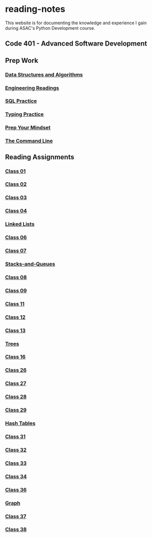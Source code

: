 # reading-notes

This website is for documenting the knowledge and experience I gain during ASAC's Python Development course.

## Code 401 - Advanced Software Development

## Prep Work

### [Data Structures and Algorithms](/Code%20401/Data%20Structures%20and%20Algorithms)

### [Engineering Readings](/Code%20401/Engineering%20Readings)

### [SQL Practice](/Code%20401/SQL%20Practice)

### [Typing Practice](/Code%20401/Typing%20Practice)

### [Prep Your Mindset](/Code%20401/Prep%20Your%20Mindset)

### [The Command Line](/Code%20401/The%20Command%20Line)

## Reading Assignments

### [Class 01](https://github.com/AymanMalkawi122/reading-notes/blob/main/Class%20Reading/class01)

### [Class 02](https://github.com/AymanMalkawi122/reading-notes/blob/main/Class%20Reading/class02)

### [Class 03](https://github.com/AymanMalkawi122/reading-notes/blob/main/Class%20Reading/class03)

### [Class 04](https://github.com/AymanMalkawi122/reading-notes/blob/main/Class%20Reading/class04)

### [Linked Lists](https://github.com/AymanMalkawi122/reading-notes/blob/main/Class%20Reading/Linked-lists)

### [Class 06](https://github.com/AymanMalkawi122/reading-notes/blob/main/Class%20Reading/class06)

### [Class 07](https://github.com/AymanMalkawi122/reading-notes/blob/main/Class%20Reading/class07)

### [Stacks-and-Queues](https://github.com/AymanMalkawi122/reading-notes/blob/main/Class%20Reading/Stacks-and-Queues)

### [Class 08](https://github.com/AymanMalkawi122/reading-notes/blob/main/Class%20Reading/class08)

### [Class 09](https://github.com/AymanMalkawi122/reading-notes/blob/main/Class%20Reading/class09)

### [Class 11](https://github.com/AymanMalkawi122/reading-notes/blob/main/Class%20Reading/class11)

### [Class 12](https://github.com/AymanMalkawi122/reading-notes/blob/main/Class%20Reading/class12)

### [Class 13](https://github.com/AymanMalkawi122/reading-notes/blob/main/Class%20Reading/class13)

### [Trees](https://github.com/AymanMalkawi122/reading-notes/blob/main/Class%20Reading/trees/)

### [Class 16](https://github.com/AymanMalkawi122/reading-notes/blob/main/Class%20Reading/class16/)

### [Class 26](https://github.com/AymanMalkawi122/reading-notes/blob/main/Class%20Reading/class26/)

### [Class 27](https://github.com/AymanMalkawi122/reading-notes/blob/main/Class%20Reading/class27/)

### [Class 28](https://github.com/AymanMalkawi122/reading-notes/blob/main/Class%20Reading/class28/)

### [Class 29](https://github.com/AymanMalkawi122/reading-notes/blob/main/Class%20Reading/class29/)

### [Hash Tables](https://github.com/AymanMalkawi122/reading-notes/blob/main/Class%20Reading/hash_tables/)

### [Class 31](https://github.com/AymanMalkawi122/reading-notes/blob/main/Class%20Reading/class31/)

### [Class 32](https://github.com/AymanMalkawi122/reading-notes/blob/main/Class%20Reading/class32/)

### [Class 33](https://github.com/AymanMalkawi122/reading-notes/blob/main/Class%20Reading/class33/)

### [Class 34](https://github.com/AymanMalkawi122/reading-notes/blob/main/Class%20Reading/class34/README.md)

### [Class 36](https://github.com/AymanMalkawi122/reading-notes/blob/main/Class%20Reading/class36/README.md)

### [Graph](https://github.com/AymanMalkawi122/reading-notes/blob/main/Class%20Reading/graph/README.md)

### [Class 37](https://github.com/AymanMalkawi122/reading-notes/blob/main/Class%20Reading/class37/README.md)

### [Class 38](https://github.com/AymanMalkawi122/reading-notes/blob/main/Class%20Reading/class38/README.md)
